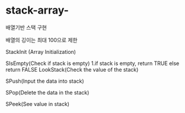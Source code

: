# stack-array-
배열기반 스택 구현

배열의 깅이는 최대 100으로 제한

StackInit (Array Initialization)

SIsEmpty(Check if stack is empty)
  1.if stack is empty, return TRUE 
  else return FALSE
LookStack(Check the value of the stack)
 
SPush(Input the data into stack)

SPop(Delete the data in the stack)

SPeek(See value in stack)
